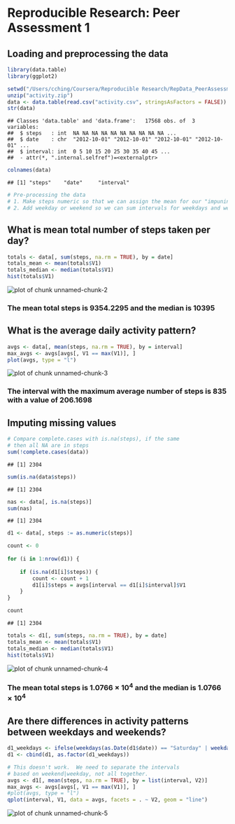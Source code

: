 # Reproducible Research: Peer Assessment 1


## Loading and preprocessing the data


```r
library(data.table)
library(ggplot2)

setwd("/Users/cching/Coursera/Reproducible Research/RepData_PeerAssessment1")
unzip("activity.zip")
data <- data.table(read.csv("activity.csv", stringsAsFactors = FALSE))
str(data)
```

```
## Classes 'data.table' and 'data.frame':	17568 obs. of  3 variables:
##  $ steps   : int  NA NA NA NA NA NA NA NA NA NA ...
##  $ date    : chr  "2012-10-01" "2012-10-01" "2012-10-01" "2012-10-01" ...
##  $ interval: int  0 5 10 15 20 25 30 35 40 45 ...
##  - attr(*, ".internal.selfref")=<externalptr>
```

```r
colnames(data)
```

```
## [1] "steps"    "date"     "interval"
```

```r
# Pre-processing the data
# 1. Make steps numeric so that we can assign the mean for our "impuning" stage
# 2. Add weekday or weekend so we can sum intervals for weekdays and weekends
```

## What is mean total number of steps taken per day?


```r
totals <- data[, sum(steps, na.rm = TRUE), by = date]
totals_mean <- mean(totals$V1)
totals_median <- median(totals$V1)
hist(totals$V1)
```

![plot of chunk unnamed-chunk-2](figure/unnamed-chunk-2.png) 

### The mean total steps is 9354.2295 and the median is 10395

## What is the average daily activity pattern?


```r
avgs <- data[, mean(steps, na.rm = TRUE), by = interval]
max_avgs <- avgs[avgs[, V1 == max(V1)], ]
plot(avgs, type = "l")
```

![plot of chunk unnamed-chunk-3](figure/unnamed-chunk-3.png) 

### The interval with the maximum average number of steps is 835 with a value of 206.1698

## Imputing missing values


```r
# Compare complete.cases with is.na(steps), if the same
# then all NA are in steps
sum(!complete.cases(data))
```

```
## [1] 2304
```

```r
sum(is.na(data$steps))
```

```
## [1] 2304
```

```r
nas <- data[, is.na(steps)]
sum(nas)
```

```
## [1] 2304
```

```r
d1 <- data[, steps := as.numeric(steps)]

count <- 0
    
for (i in 1:nrow(d1)) {
    
    if (is.na(d1[i]$steps)) {
        count <- count + 1
        d1[i]$steps = avgs[interval == d1[i]$interval]$V1
    }
}

count
```

```
## [1] 2304
```

```r
totals <- d1[, sum(steps, na.rm = TRUE), by = date]
totals_mean <- mean(totals$V1)
totals_median <- median(totals$V1)
hist(totals$V1)
```

![plot of chunk unnamed-chunk-4](figure/unnamed-chunk-4.png) 

### The mean total steps is 1.0766 &times; 10<sup>4</sup> and the median is 1.0766 &times; 10<sup>4</sup>

## Are there differences in activity patterns between weekdays and weekends?

```r
d1_weekdays <- ifelse(weekdays(as.Date(d1$date)) == "Saturday" | weekdays(as.Date(d1$date)) == "Sunday", "weekend", "weekday")
d1 <- cbind(d1, as.factor(d1_weekdays))

# This doesn't work.  We need to separate the intervals
# based on weekend|weekday, not all together.
avgs <- d1[, mean(steps, na.rm = TRUE), by = list(interval, V2)]
max_avgs <- avgs[avgs[, V1 == max(V1)], ]
#plot(avgs, type = "l")
qplot(interval, V1, data = avgs, facets = . ~ V2, geom = "line")
```

![plot of chunk unnamed-chunk-5](figure/unnamed-chunk-5.png) 
